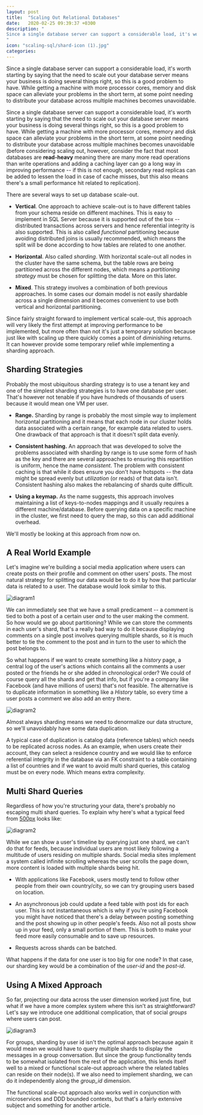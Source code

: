 ```yaml
---
layout: post
title:  "Scaling Out Relational Databases"
date:   2020-02-25 09:39:37 +0300
description: "
Since a single database server can support a considerable load, it's worth starting off by saying that needing to scale out your database server means your business is doing several things right, so this is a good problem to have. While getting a machine with more processor cores, memory and disk space can alleviate your problems in the short term, at some point needing to distribute your database across multiple machines becomes unavoidable.
"
icon: "scaling-sql/shard-icon (1).jpg"
categories:
---
```

Since a single database server can support a considerable load, it's worth starting by saying that the need to scale out your database server means your business is doing several things right, so this is a good problem to have. While getting a machine with more processor cores, memory and disk space can alleviate your problems in the short term, at some point needing to distribute your database across multiple machines becomes unavoidable.

Since a single database server can support a considerable load, it's worth starting by saying that the need to scale out your database server means your business is doing several things right, so this is a good problem to have. While getting a machine with more processor cores, memory and disk space can alleviate your problems in the short term, at some point needing to distribute your database across multiple machines becomes unavoidable (before considering scaling out, however, consider the fact that most databases are **read-heavy** meaning there are many more read operations than write operations and adding a caching layer can go a long way in improving performance -- if this is not enough, secondary read replicas can be added to lessen the load in case of cache misses, but this also means there's a small performance hit related to replication).

There are several ways to set up database scale-out.

* **Vertical**. One approach to achieve scale-out is to have different tables from your schema reside on different machines. This is easy to implement in SQL Server because it is supported out of the box -- distributed transactions across servers and hence referential integrity is also supported. This is also called *functional* partitioning because avoiding distributed joins is usually recommended, which means the split will be done according to how tables are related to one another.

* **Horizontal**. Also called *sharding*. With horizontal scale-out all nodes in the cluster have the same schema, but the table rows are being partitioned across the different nodes, which means a *partitioning strategy* must be chosen for splitting the data. More on this later.

* **Mixed**. This strategy involves a combination of both previous approaches. In some cases our domain model is not easily shardable across a single dimension and it becomes convenient to use both vertical and horizontal partitioning.

Since fairly straight forward to implement vertical scale-out, this approach will very likely the first attempt at improving performance to be implemented, but more often than not it's just a temporary solution because just like with scaling up there quickly comes a point of diminishing returns. It can however provide some temporary relief while implementing a sharding approach.

## Sharding Strategies
Probably the most ubiquitous sharding strategy is to use a tenant key and one of the simplest sharding strategies is to have one database per user. That's however not tenable if you have hundreds of thousands of users because it would mean one VM per user. 

* **Range.** Sharding by range is probably the most simple way to implement horizontal partitioning and it means that each node in our cluster holds data associated with a certain range, for example data related to users. One drawback of that approach is that it doesn't split data evenly.
 
* **Consistent hashing.** An approach that was developed to solve the problems associated with sharding by range is to use some form of hash as the key and there are several approaches to ensuring this repartition is uniform, hence the name *consistent*. The problem with consistent caching is that while it does ensure you don't have hotspots -- the data might be spread evenly but *utilization* (or reads) of that data isn't. Consistent hashing also makes the rebalancing of shards quite difficult.

* **Using a keymap.** As the name suggests, this approach involves maintaining a list of keys-to-nodes mappings and it usually requires a different machine/database. Before querying data on a specific machine in the cluster, we first need to query the map, so this can add additional overhead.

We'll mostly be looking at this approach from now on.

## A Real World Example
Let's imagine we're building a social media application where users can create posts on their profile and comment on other users' posts. The most natural strategy for splitting our data would be to do it by how that particular data is related to a user. The database would look similar to this.

![diagram1](./images/diag1.png)

We can immediately see that we have a small predicament -- a comment is tied to both a post of a certain user *and* to the user making the comment. So how would we go about partitioning? While we can store the comments in each user's shard, that's a really bad way to do it because displaying comments on a single post involves querying multiple shards, so it is much better to tie the comment to the post and in turn to the user to which the post belongs to.

So what happens if we want to create something like a *history* page, a central log of the user's actions which contains all the comments a user posted or the friends he or she added in chronological order? We could of course query all the shards and get that info, but if you're a company like Facebook (and have millions of users) that's not feasible. The alternative is to duplicate information in something like a *History* table, so every time a user posts a comment we also add an entry there. 

![diagram2](./images/diag2.png)

Almost always sharding means we need to denormalize our data structure, so we'll unavoidably have some data duplication. 

A typical case of duplication is catalog data (reference tables) which needs to be replicated across nodes. As an example, when users create their account, they can select a residence country and we would like to enforce referential integrity in the database via an FK constraint to a table containing a list of countries and if we want to avoid multi shard queries, this catalog must be on every node. Which means extra complexity.

## Multi Shard Queries
Regardless of how you're structuring your data, there's probably no escaping multi shard queries. To explain why here's what a typical feed from [500px]() looks like:

![diagram2](./images/feed.jpg)

While we can show a user's timeline by querying just one shard, we can't do that for feeds, because individual users are most likely following a multitude of users residing on multiple shards. Social media sites implement a system called infinite scrolling whereas the user scrolls the page down, more content is loaded with multiple shards being hit.

* With applications like Facebook, users mostly tend to follow other people from their own country/city, so we can try grouping users based on location.
  
* An asynchronous job could update a feed table with post ids for each user. This is not instantaneous which is why if you're using Facebook you might have noticed that there's a delay between posting something and the post showing up in other people's feeds. Also not all posts show up in your feed, only a small portion of them. This is both to make your feed more easily consumable and to save up resources.
  
* Requests across shards can be batched.

What happens if the data for one user is too big for one node? In that case, our sharding key would be a combination of the *user-id* and the *post-id*.

## Using A Mixed Approach
So far, projecting our data across the user dimension worked just fine, but what if we have a more complex system where this isn't as straightforward? Let's say we introduce one additional complication, that of social *groups* where users can post.

![diagram3](./images/diag3.png)

For groups, sharding by user id isn't the optimal approach because again it would mean we would have to query multiple shards to display the messages in a group conversation. But since the group functionality tends to be somewhat isolated from the rest of the application, this lends itself well to a mixed or functional scale-out approach where the related tables can reside on their node(s). If we also need to implement sharding, we can do it independently along the *group_id* dimension.

The functional scale-out approach also works well in conjunction with microservices and DDD bounded contexts, but that's a fairly extensive subject and something for another article.